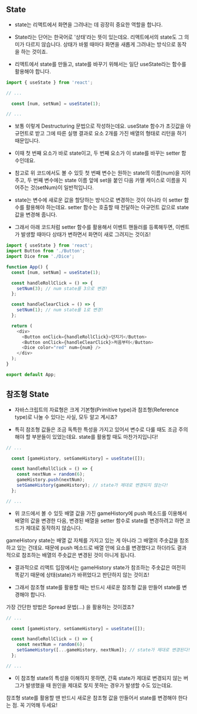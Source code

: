 ## State
- state는 리액트에서 화면을 그려내는 데 굉장히 중요한 역할을 합니다.

- State라는 단어는 한국어로 '상태'라는 뜻이 있는데요. 리액트에서의 state도 그 의미가 다르지 않습니다.
상태가 바뀔 때마다 화면을 새롭게 그려내는 방식으로 동작을 하는 것이죠.

- 리액트에서 state를 만들고, state를 바꾸기 위해서는 일단 useState라는 함수를 활용해야 합니다.
```js
import { useState } from 'react';

// ...

  const [num, setNum] = useState(1);

// ...
```
- 보통 이렇게 Destructuring 문법으로 작성하는데요. useState 함수가 초깃값을 아규먼트로 받고 그에 따른 실행 결과로 요소 2개를 가진 배열의 형태로 리턴을 하기 때문입니다.

- 이때 첫 번째 요소가 바로 state이고, 두 번째 요소가 이 state를 바꾸는 setter 함수인데요.

- 참고로 위 코드에서도 볼 수 있듯 첫 번째 변수는 원하는 state의 이름(num)을 지어주고, 두 번째 변수에는 state 이름 앞에 set을 붙인 다음 카멜 케이스로 이름을 지어주는 것(setNum)이 일반적입니다.

- state는 변수에 새로운 값을 할당하는 방식으로 변경하는 것이 아니라 이 setter 함수를 활용해야 하는데요. setter 함수는 호출할 때 전달하는 아규먼트 값으로 state 값을 변경해 줍니다.

- 그래서 아래 코드처럼 setter 함수를 활용해서 이벤트 핸들러를 등록해두면, 이벤트가 발생할 때마다 상태가 변하면서 화면이 새로 그려지는 것이죠!
```js
import { useState } from 'react';
import Button from './Button';
import Dice from './Dice';

function App() {
  const [num, setNum] = useState(1);

  const handleRollClick = () => {
    setNum(3); // num state를 3으로 변경!
  };

  const handleClearClick = () => {
    setNum(1); // num state를 1로 변경!
  };

  return (
    <div>
      <Button onClick={handleRollClick}>던지기</Button>
      <Button onClick={handleClearClick}>처음부터</Button>
      <Dice color="red" num={num} />
    </div>
  );
}

export default App;
```
## 참조형 State
- 자바스크립트의 자료형은 크게 기본형(Primitive type)과 참조형(Reference type)로 나눌 수 있다는 사실, 모두 알고 계시죠?

- 특히 참조형 값들은 조금 독특한 특성을 가지고 있어서 변수로 다룰 때도 조금 주의해야 할 부분들이 있었는데요. state를 활용할 때도 마찬가지입니다!
```js
// ... 

  const [gameHistory, setGameHistory] = useState([]);

  const handleRollClick = () => {
    const nextNum = random(6);
    gameHistory.push(nextNum);
    setGameHistory(gameHistory); // state가 제대로 변경되지 않는다!
  };

// ...
```
- 위 코드에서 볼 수 있듯 배열 값을 가진 gameHistory에 push 메소드를 이용해서 배열의 값을 변경한 다음, 변경된 배열을 setter 함수로 state를 변경하려고 하면 코드가 제대로 동작하지 않습니다.

gameHistory state는 배열 값 자체를 가지고 있는 게 아니라 그 배열의 주솟값을 참조하고 있는 건데요. 때문에 push 메소드로 배열 안에 요소를 변경했다고 하더라도 결과적으로 참조하는 배열의 주솟값은 변경된 것이 아니게 됩니다.

- 결과적으로 리액트 입장에서는 gameHistory state가 참조하는 주솟값은 여전히 똑같기 때문에 상태(state)가 바뀌었다고 판단하지 않는 것이죠!

- 그래서 참조형 state를 활용할 때는 반드시 새로운 참조형 값을 만들어 state를 변경해야 합니다.

가장 간단한 방법은 Spread 문법(...) 을 활용하는 것이겠죠?
```js
// ... 

  const [gameHistory, setGameHistory] = useState([]);

  const handleRollClick = () => {
    const nextNum = random(6);
    setGameHistory([...gameHistory, nextNum]); // state가 제대로 변경된다!
  };

// ...
```
- 이 참조형 state의 특성을 이해하지 못하면, 간혹 state가 제대로 변경되지 않는 버그가 발생했을 때 원인을 제대로 찾지 못하는 경우가 발생할 수도 있는데요.

참조형 state를 활용할 땐 반드시 새로운 참조형 값을 만들어서 state를 변경해야 한다는 점. 꼭 기억해 두세요!